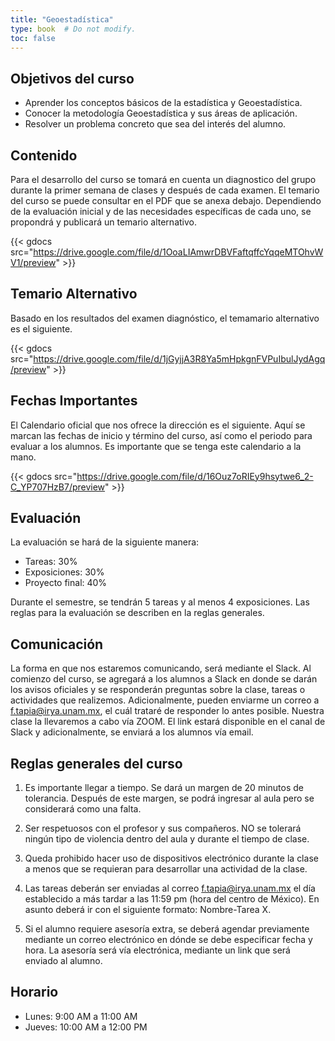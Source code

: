 ```yaml
---
title: "Geoestadística"
type: book  # Do not modify.
toc: false
---
```


## Objetivos del curso

* Aprender los conceptos básicos de la estadística y Geoestadística.
* Conocer la metodología Geoestadística y sus áreas de aplicación.
* Resolver un problema concreto que sea del interés del alumno.

## Contenido

Para el desarrollo del curso se tomará en cuenta un diagnostico del grupo durante la primer semana de clases y después de cada examen. El temario del curso se puede consultar en el PDF que se anexa debajo. Dependiendo de la evaluación inicial y de las necesidades específicas de cada uno, se propondrá y publicará un temario alternativo.

{{< gdocs src="https://drive.google.com/file/d/1OoaLIAmwrDBVFaftqffcYqqeMTOhvWV1/preview" >}}

## Temario Alternativo

Basado en los resultados del examen diagnóstico, el temamario alternativo es el siguiente.  

{{< gdocs src="https://drive.google.com/file/d/1jGyjjA3R8Ya5mHpkgnFVPuIbulJydAgq/preview" >}}

## Fechas Importantes

El Calendario oficial que nos ofrece la dirección es el siguiente. Aquí se marcan las fechas de inicio y término del curso, así como el periodo para evaluar a los alumnos. Es importante que se tenga este calendario a la mano.

{{< gdocs src="https://drive.google.com/file/d/16Ouz7oRIEy9hsytwe6_2-C_YP707HzB7/preview" >}}

## Evaluación
La evaluación se hará de la siguiente manera:

* Tareas: 30%
* Exposiciones: 30%
* Proyecto final: 40%

Durante el semestre, se tendrán 5 tareas y al menos 4 exposiciones.
Las reglas para la evaluación se describen en la reglas generales.

## Comunicación
La forma en que nos estaremos comunicando, será mediante el Slack. Al comienzo del curso, se agregará a los alumnos a Slack en donde se darán los avisos oficiales y se responderán preguntas sobre la clase, tareas o actividades que realizemos. Adicionalmente, pueden enviarme un correo a [f.tapia@irya.unam.mx](mailto:f.tapia@irya.unam.mx), el cuál trataré de responder lo antes posible.
Nuestra clase la llevaremos a cabo vía ZOOM. El link estará disponible en el canal de Slack y adicionalmente, se enviará a los alumnos vía email. 

## Reglas generales del curso
1. Es importante llegar a tiempo. Se dará un margen de 20 minutos de tolerancia. Después de este margen, se podrá ingresar al aula pero se considerará como una falta.

2. Ser respetuosos con el profesor y sus compañeros. NO se tolerará ningún tipo de violencia dentro del aula y durante el tiempo de clase.

3. Queda prohibido hacer uso de dispositivos electrónico durante la clase a menos que se requieran para desarrollar una actividad de la clase.

4. Las tareas deberán ser enviadas al correo [f.tapia@irya.unam.mx](mailto:f.tapia@irya.unam.mx) el día establecido a más tardar a las 11:59 pm (hora del centro de México). En asunto deberá ir con el siguiente formato: 
Nombre-Tarea X.

5. Si el alumno requiere asesoría extra, se deberá agendar previamente mediante un correo electrónico en dónde se debe especificar fecha y hora. La asesoría será vía electrónica, mediante un link que será enviado al alumno.

## Horario
- Lunes: 9:00 AM a 11:00 AM
- Jueves: 10:00 AM a 12:00 PM